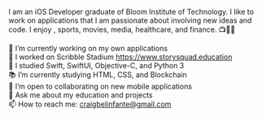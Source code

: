 I am an iOS Developer graduate of Bloom Institute of Technology. I like to work on applications that I am passionate about involving new ideas and code. I enjoy , sports, movies, media, healthcare, and finance. 📺🏀😁

🔭 I’m currently working on my own applications\
📱 I worked on Scribble Stadium https://www.storysquad.education \
🌱 I studied Swift, SwiftUI, Objective-C, and Python 3  
📚 I’m currently studying HTML, CSS, and Blockchain  
🤝 I’m open to collaborating on new mobile applications  
💬 Ask me about my education and projects  
📫 How to reach me: craigbelinfante@gmail.com
